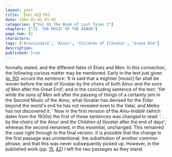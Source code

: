 ```yaml
---
layout: post
title: 【Vol.01】P62.
date: 1983-01-01 01:02
categories: ["Vol.01 The Book of Lost Tales I"]
chapters: ["II. THE MUSIC OF THE AINUR"]
page_num: 62
characters: 
tags: ['Ainulindalë', 'Ainur', 'Children of Ilúvatar', 'Great End']
description: 
published: true
---
```


<p style="text-indent: 0;">
formally stated, and the different fates of Elves and Men. In this connection, the following curious matter may be mentioned. Early in the text just given (<a href="{{site.baseurl}}/vol01-p50">p. 50</a>) occurs the sentence: ‘It is said that a mightier [music] far shall be woven before the seat of Ilúvatar by the choirs of both Ainur <I>and the sons of Men</I> after the Great End’; and in the concluding sentence of the text: ‘Yet while <I>the sons of Men</I> will after the passing of things of a certainty join in the Second Music of the Ainur, what Ilúvatar has devised for the Eldar beyond the world's end he has not revealed even to the Valar, and Melko has not discovered it. ’ Now in the first revision of the <I>Ainu-lindalë</I> (which dates from the 1930s) the first of these sentences was changed to read: ’. . . by the choirs of the Ainur <I>and the Children of Ilúvatar</I> after the end of days'; whereas the second remained, in this essential, unchanged. This remained the case right through to the final version. It is possible that the change in the first passage was unintentional, the substitution of another common phrase, and that this was never subsequently picked up. However, in the published work (pp. <a href="{{site.baseurl}}/vol01-p15">15</a>, <a href="{{site.baseurl}}/vol01-p42">42</a>) I left the two passages as they stand.
</p>

